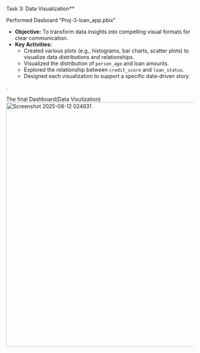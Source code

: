 Task 3: Data Visualization**

Performed Dasboard
"Proj-3-loan_app.pbix"

* **Objective:** To transform data insights into compelling visual formats for clear communication.
* **Key Activities:**
    * Created various plots (e.g., histograms, bar charts, scatter plots) to visualize data distributions and relationships.
    * Visualized the distribution of `person_age` and loan amounts.
    * Explored the relationship between `credit_score` and `loan_status`.
    * Designed each visualization to support a specific data-driven story.

.

The final Dashboard(Data Visulization)
<img width="1549" height="656" alt="Screenshot 2025-08-12 024631" src="https://github.com/user-attachments/assets/28a5f779-4144-43b0-8a96-9ffe39cf7113" />

